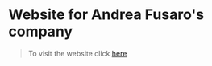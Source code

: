 # Website for Andrea Fusaro's company

> To visit the website click [here](https://andreafusaro.github.io/website/)

